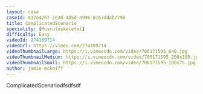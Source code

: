 ```yaml
---
layout: case
caseId: 837e4267-ce3d-4d5d-a996-8163ddab2790
title: ComplicatedScenario
speciality: [Musculoskeletal]
difficulty: Easy
videoId: 274189714
videoUrl: https://vimeo.com/274189714
videoThumbnailLarge: https://i.vimeocdn.com/video/706171595_640.jpg
videoThumbnailMedium: https://i.vimeocdn.com/video/706171595_200x150.jpg
videoThumbnailSmall: https://i.vimeocdn.com/video/706171595_100x75.jpg
author: jamie mckniff
---
```


ComplicatedScenariodfsdfsdf